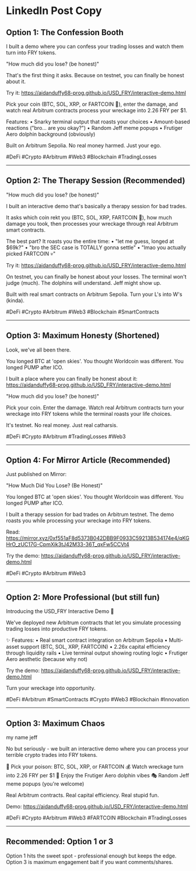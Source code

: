 # LinkedIn Post Copy

## Option 1: The Confession Booth
I built a demo where you can confess your trading losses and watch them turn into FRY tokens.

"How much did you lose? (be honest)"

That's the first thing it asks. Because on testnet, you can finally be honest about it.

Try it: https://aidanduffy68-prog.github.io/USD_FRY/interactive-demo.html

Pick your coin (BTC, SOL, XRP, or FARTCOIN 💨), enter the damage, and watch real Arbitrum contracts process your wreckage into 2.26 FRY per $1.

Features:
• Snarky terminal output that roasts your choices
• Amount-based reactions ("bro... are you okay?")
• Random Jeff meme popups
• Frutiger Aero dolphin background (obviously)

Built on Arbitrum Sepolia. No real money harmed. Just your ego.

#DeFi #Crypto #Arbitrum #Web3 #Blockchain #TradingLosses

---

## Option 2: The Therapy Session (Recommended)
"How much did you lose? (be honest)"

I built an interactive demo that's basically a therapy session for bad trades.

It asks which coin rekt you (BTC, SOL, XRP, FARTCOIN 💨), how much damage you took, then processes your wreckage through real Arbitrum smart contracts.

The best part? It roasts you the entire time:
• "let me guess, longed at $69k?"
• "bro the SEC case is TOTALLY gonna settle"
• "lmao you actually picked FARTCOIN 💀"

Try it: https://aidanduffy68-prog.github.io/USD_FRY/interactive-demo.html

On testnet, you can finally be honest about your losses. The terminal won't judge (much). The dolphins will understand. Jeff might show up.

Built with real smart contracts on Arbitrum Sepolia. Turn your L's into W's (kinda).

#DeFi #Crypto #Arbitrum #Web3 #Blockchain #SmartContracts

---

## Option 3: Maximum Honesty (Shortened)
Look, we've all been there.

You longed BTC at 'open skies'. You thought Worldcoin was different. You longed PUMP after ICO.

I built a place where you can finally be honest about it:
https://aidanduffy68-prog.github.io/USD_FRY/interactive-demo.html

"How much did you lose? (be honest)"

Pick your coin. Enter the damage. Watch real Arbitrum contracts turn your wreckage into FRY tokens while the terminal roasts your life choices.

It's testnet. No real money. Just real catharsis.

#DeFi #Crypto #Arbitrum #TradingLosses #Web3

---

## Option 4: For Mirror Article (Recommended)
Just published on Mirror:

"How Much Did You Lose? (Be Honest)"

You longed BTC at 'open skies'. You thought Worldcoin was different. You longed PUMP after ICO.

I built a therapy session for bad trades on Arbitrum testnet. The demo roasts you while processing your wreckage into FRY tokens.

Read: https://mirror.xyz/0xf551aF8d5373B042DBB9F0933C59213B534174e4/qKGHrO_zUC17G-CpmXik3tJ42M33-36T_qxFw5CCVt4

Try the demo: https://aidanduffy68-prog.github.io/USD_FRY/interactive-demo.html

#DeFi #Crypto #Arbitrum #Web3

---

## Option 2: More Professional (but still fun)
Introducing the USD_FRY Interactive Demo 🍟

We've deployed new Arbitrum contracts that let you simulate processing trading losses into productive FRY tokens.

✨ Features:
• Real smart contract integration on Arbitrum Sepolia
• Multi-asset support (BTC, SOL, XRP, FARTCOIN)
• 2.26x capital efficiency through liquidity rails
• Live terminal output showing routing logic
• Frutiger Aero aesthetic (because why not)

Try the demo: https://aidanduffy68-prog.github.io/USD_FRY/interactive-demo.html

Turn your wreckage into opportunity.

#DeFi #Arbitrum #SmartContracts #Crypto #Web3 #Blockchain #Innovation

---

## Option 3: Maximum Chaos
my name jeff

No but seriously - we built an interactive demo where you can process your terrible crypto trades into FRY tokens.

🍟 Pick your poison: BTC, SOL, XRP, or FARTCOIN
💰 Watch wreckage turn into 2.26 FRY per $1
🐬 Enjoy the Frutiger Aero dolphin vibes
🎭 Random Jeff meme popups (you're welcome)

Real Arbitrum contracts. Real capital efficiency. Real stupid fun.

Demo: https://aidanduffy68-prog.github.io/USD_FRY/interactive-demo.html

#DeFi #Crypto #Arbitrum #Web3 #FARTCOIN #Blockchain #TradingLosses

---

## Recommended: Option 1 or 3
Option 1 hits the sweet spot - professional enough but keeps the edge.
Option 3 is maximum engagement bait if you want comments/shares.
